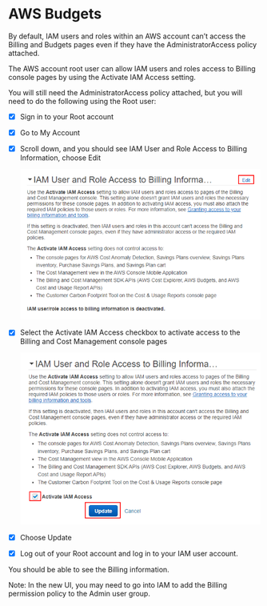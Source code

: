 # AWS Budgets

By default, IAM users and roles within an AWS account can’t access the Billing and
Budgets pages even if they have the AdministratorAccess policy attached.

The AWS account root user can allow IAM users and roles access to Billing console
pages by using the Activate IAM Access setting.

You will still need the AdministratorAccess policy attached, but you will need to do
the following using the Root user:

* [X] Sign in to your Root account
* [X] Go to My Account
* [X] Scroll down, and you should see IAM User and Role Access to Billing
  Information, choose Edit

  ![AWS Budgets](
    05_aws_budgets_01.png
  )

* [X] Select the Activate IAM Access checkbox to activate access to the Billing and
  Cost Management console pages

  ![AWS Budgets 02](
    05_aws_budgets_02.png
  )

* [X] Choose Update
* [X] Log out of your Root account and log in to your IAM user account.

You should be able to see the Billing information.

Note: In the new UI, you may need to go into IAM to add the Billing permission policy
to the Admin user group.

